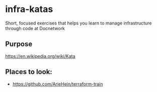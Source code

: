# infra-katas
Short, focused exercises that helps you learn to manage infrastructure through code at Docnetwork

## Purpose

https://en.wikipedia.org/wiki/Kata



 ## Places to look:
 - https://github.com/ArieHein/terraform-train

